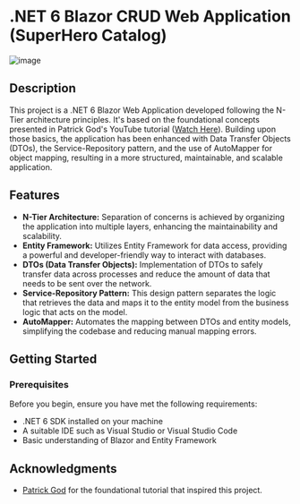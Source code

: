 # .NET 6 Blazor CRUD Web Application (SuperHero Catalog)

![image](https://github.com/FernMiran/BlazorFullStack_ComicCRUD/assets/131997335/58e701b3-936d-4a60-97bc-93cd8a99ebe9)

## Description

This project is a .NET 6 Blazor Web Application developed following the N-Tier architecture principles. It's based on the foundational concepts presented in Patrick God's YouTube tutorial ([Watch Here](https://www.youtube.com/watch?v=K_P-qJj_8Bg)). Building upon those basics, the application has been enhanced with Data Transfer Objects (DTOs), the Service-Repository pattern, and the use of AutoMapper for object mapping, resulting in a more structured, maintainable, and scalable application.

## Features

- **N-Tier Architecture:** Separation of concerns is achieved by organizing the application into multiple layers, enhancing the maintainability and scalability.
- **Entity Framework:** Utilizes Entity Framework for data access, providing a powerful and developer-friendly way to interact with databases.
- **DTOs (Data Transfer Objects):** Implementation of DTOs to safely transfer data across processes and reduce the amount of data that needs to be sent over the network.
- **Service-Repository Pattern:** This design pattern separates the logic that retrieves the data and maps it to the entity model from the business logic that acts on the model.
- **AutoMapper:** Automates the mapping between DTOs and entity models, simplifying the codebase and reducing manual mapping errors.

## Getting Started

### Prerequisites

Before you begin, ensure you have met the following requirements:
- .NET 6 SDK installed on your machine
- A suitable IDE such as Visual Studio or Visual Studio Code
- Basic understanding of Blazor and Entity Framework

## Acknowledgments

- [Patrick God](https://www.youtube.com/watch?v=K_P-qJj_8Bg) for the foundational tutorial that inspired this project.
